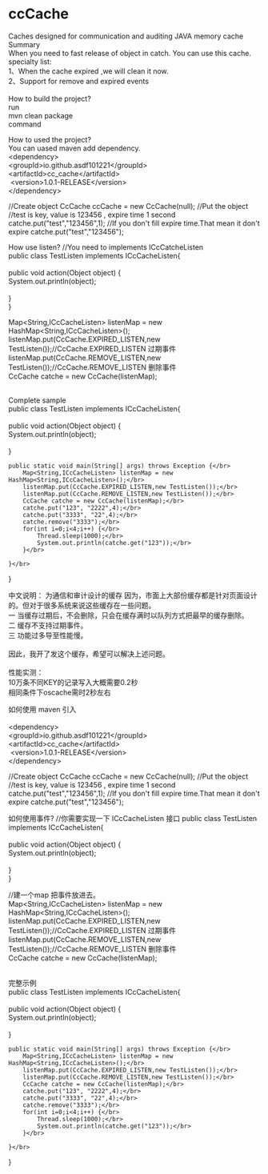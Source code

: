 # ccCache
Caches designed for communication and auditing JAVA memory cache  </br>
Summary</br>
When you need to fast release of object in catch. You can use this cache.</br>
specialty list:</br>
1、When the cache expired ,we will clean it now.</br>
2、Support for remove and expired events</br>
</br>
How to build the project?</br>
run </br>
mvn clean package</br>
command</br>

How to used the project?</br>
You can uased maven add dependency.
</br>&lt;dependency&gt; &nbsp;
</br>&lt;groupId&gt;io.github.asdf101221&lt;/groupId&gt; &nbsp;
</br>&lt;artifactId&gt;cc_cache&lt;/artifactId&gt; 
</br>&nbsp;&lt;version&gt;1.0.1-RELEASE&lt;/version&gt; 
</br>&lt;/dependency&gt;

//Create object
CcCache ccCache = new CcCache(null);
//Put the object 
//test is key, value is 123456 , expire time 1 second
catche.put("test","123456",1);
//If you don't fill expire time.That mean it don't expire
catche.put("test","123456");

How use listen?
//You need to implements ICcCatcheListen </br>
public class TestListen implements ICcCacheListen{</br>
	</br>
	public void action(Object object) {</br>
		System.out.println(object);</br>
		</br>
	}</br>
}</br>

Map<String,ICcCacheListen> listenMap = new HashMap<String,ICcCacheListen>();</br>
listenMap.put(CcCache.EXPIRED_LISTEN,new TestListen());//CcCache.EXPIRED_LISTEN 过期事件</br>
listenMap.put(CcCache.REMOVE_LISTEN,new TestListen());//CcCache.REMOVE_LISTEN 删除事件</br>
CcCache catche = new CcCache(listenMap);</br>

</br>
Complete sample</br>
public class TestListen implements ICcCacheListen{</br>
	</br>
	public void action(Object object) {</br>
		System.out.println(object);</br>
		</br>
	}</br>
	
	public static void main(String[] args) throws Exception {</br>
		Map<String,ICcCacheListen> listenMap = new HashMap<String,ICcCacheListen>();</br>
		listenMap.put(CcCache.EXPIRED_LISTEN,new TestListen());</br>
		listenMap.put(CcCache.REMOVE_LISTEN,new TestListen());</br>
		CcCache catche = new CcCache(listenMap);</br>
		catche.put("123", "2222",4);</br>
		catche.put("3333", "22",4);</br>
		catche.remove("3333");</br>
		for(int i=0;i<4;i++) {</br>
			Thread.sleep(1000);</br>
			System.out.println(catche.get("123"));</br>
		}</br>
		
	}</br>
	
}

中文说明：
为通信和审计设计的缓存
   因为，市面上大部份缓存都是针对页面设计的。但对于很多系统来说这些缓存在一些问题。</br>
   一 当缓存过期后，不会删除，只会在缓存满时以队列方式把最早的缓存删除。</br>
   二 缓存不支持过期事件。</br>
   三 功能过多导至性能慢。</br>
</br>
因此，我开了发这个缓存，希望可以解决上述问题。</br>
</br>
性能实测：</br>
10万条不同KEY的记录写入大概需要0.2秒</br>
相同条件下oscache需时2秒左右</br>

如何使用
maven 引入</br>
</br>&lt;dependency&gt; &nbsp;
</br>&lt;groupId&gt;io.github.asdf101221&lt;/groupId&gt; &nbsp;
</br>&lt;artifactId&gt;cc_cache&lt;/artifactId&gt; 
</br>&nbsp;&lt;version&gt;1.0.1-RELEASE&lt;/version&gt; 
</br>&lt;/dependency&gt;

//Create object
CcCache ccCache = new CcCache(null);
//Put the object 
//test is key, value is 123456 , expire time 1 second
catche.put("test","123456",1);
//If you don't fill expire time.That mean it don't expire
catche.put("test","123456");

如何使用事件?
//你需要实现一下 ICcCacheListen 接口
public class TestListen implements ICcCacheListen{</br>
	</br>
	public void action(Object object) {</br>
		System.out.println(object);</br>
		</br>
	}</br>
}</br>

//建一个map 把事件放进去。</br>
Map<String,ICcCacheListen> listenMap = new HashMap<String,ICcCacheListen>();</br>
listenMap.put(CcCache.EXPIRED_LISTEN,new TestListen());//CcCache.EXPIRED_LISTEN 过期事件</br>
listenMap.put(CcCache.REMOVE_LISTEN,new TestListen());//CcCache.REMOVE_LISTEN 删除事件</br>
CcCache catche = new CcCache(listenMap);</br>

</br>
完整示例</br>
public class TestListen implements ICcCacheListen{</br>
	</br>
	public void action(Object object) {</br>
		System.out.println(object);</br>
		</br>
	}</br>
	
	public static void main(String[] args) throws Exception {</br>
		Map<String,ICcCacheListen> listenMap = new HashMap<String,ICcCacheListen>();</br>
		listenMap.put(CcCache.EXPIRED_LISTEN,new TestListen());</br>
		listenMap.put(CcCache.REMOVE_LISTEN,new TestListen());</br>
		CcCache catche = new CcCache(listenMap);</br>
		catche.put("123", "2222",4);</br>
		catche.put("3333", "22",4);</br>
		catche.remove("3333");</br>
		for(int i=0;i<4;i++) {</br>
			Thread.sleep(1000);</br>
			System.out.println(catche.get("123"));</br>
		}</br>
		
	}</br>
	
}
